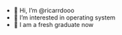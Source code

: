 - 👋 Hi, I’m @ricarrdooo
- 👀 I’m interested in operating system
- 🌱 I am a fresh graduate now 

<!---
ricarrdooo/ricarrdooo is a ✨ special ✨ repository because its `README.md` (this file) appears on your GitHub profile.
You can click the Preview link to take a look at your changes.
--->
